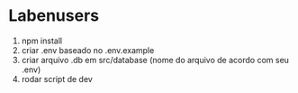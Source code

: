 # Labenusers
1. npm install
2. criar .env baseado no .env.example
3. criar arquivo .db em src/database (nome do arquivo de acordo com seu .env)
5. rodar script de dev
